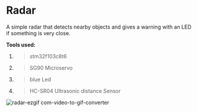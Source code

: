 # Radar
A simple radar that detects nearby objects and gives a warning with an LED if something is very close.

**Tools used:**
1. >   stm32f103c8t6
2. >   SG90 Microservo
3. >   blue Led
4. >   HC-SR04 Ultrasonic distance Sensor
   
![radar-ezgif com-video-to-gif-converter](https://github.com/user-attachments/assets/3a0c3ae6-7d1d-41bf-9bba-1a2ff68e8504)
